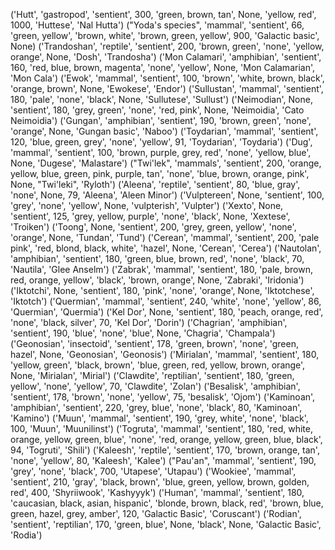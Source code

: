 ('Hutt', 'gastropod', 'sentient', 300, 'green, brown, tan', None, 'yellow, red', 1000, 'Huttese', 'Nal Hutta')
("Yoda's species", 'mammal', 'sentient', 66, 'green, yellow', 'brown, white', 'brown, green, yellow', 900, 'Galactic basic', None)
('Trandoshan', 'reptile', 'sentient', 200, 'brown, green', 'none', 'yellow, orange', None, 'Dosh', 'Trandosha')
('Mon Calamari', 'amphibian', 'sentient', 160, 'red, blue, brown, magenta', 'none', 'yellow', None, 'Mon Calamarian', 'Mon Cala')
('Ewok', 'mammal', 'sentient', 100, 'brown', 'white, brown, black', 'orange, brown', None, 'Ewokese', 'Endor')
('Sullustan', 'mammal', 'sentient', 180, 'pale', 'none', 'black', None, 'Sullutese', 'Sullust')
('Neimodian', None, 'sentient', 180, 'grey, green', 'none', 'red, pink', None, 'Neimoidia', 'Cato Neimoidia')
('Gungan', 'amphibian', 'sentient', 190, 'brown, green', 'none', 'orange', None, 'Gungan basic', 'Naboo')
('Toydarian', 'mammal', 'sentient', 120, 'blue, green, grey', 'none', 'yellow', 91, 'Toydarian', 'Toydaria')
('Dug', 'mammal', 'sentient', 100, 'brown, purple, grey, red', 'none', 'yellow, blue', None, 'Dugese', 'Malastare')
("Twi'lek", 'mammals', 'sentient', 200, 'orange, yellow, blue, green, pink, purple, tan', 'none', 'blue, brown, orange, pink', None, "Twi'leki", 'Ryloth')
('Aleena', 'reptile', 'sentient', 80, 'blue, gray', 'none', None, 79, 'Aleena', 'Aleen Minor')
('Vulptereen', None, 'sentient', 100, 'grey', 'none', 'yellow', None, 'vulpterish', 'Vulpter')
('Xexto', None, 'sentient', 125, 'grey, yellow, purple', 'none', 'black', None, 'Xextese', 'Troiken')
('Toong', None, 'sentient', 200, 'grey, green, yellow', 'none', 'orange', None, 'Tundan', 'Tund')
('Cerean', 'mammal', 'sentient', 200, 'pale pink', 'red, blond, black, white', 'hazel', None, 'Cerean', 'Cerea')
('Nautolan', 'amphibian', 'sentient', 180, 'green, blue, brown, red', 'none', 'black', 70, 'Nautila', 'Glee Anselm')
('Zabrak', 'mammal', 'sentient', 180, 'pale, brown, red, orange, yellow', 'black', 'brown, orange', None, 'Zabraki', 'Iridonia')
('Iktotchi', None, 'sentient', 180, 'pink', 'none', 'orange', None, 'Iktotchese', 'Iktotch')
('Quermian', 'mammal', 'sentient', 240, 'white', 'none', 'yellow', 86, 'Quermian', 'Quermia')
('Kel Dor', None, 'sentient', 180, 'peach, orange, red', 'none', 'black, silver', 70, 'Kel Dor', 'Dorin')
('Chagrian', 'amphibian', 'sentient', 190, 'blue', 'none', 'blue', None, 'Chagria', 'Champala')
('Geonosian', 'insectoid', 'sentient', 178, 'green, brown', 'none', 'green, hazel', None, 'Geonosian', 'Geonosis')
('Mirialan', 'mammal', 'sentient', 180, 'yellow, green', 'black, brown', 'blue, green, red, yellow, brown, orange', None, 'Mirialan', 'Mirial')
('Clawdite', 'reptilian', 'sentient', 180, 'green, yellow', 'none', 'yellow', 70, 'Clawdite', 'Zolan')
('Besalisk', 'amphibian', 'sentient', 178, 'brown', 'none', 'yellow', 75, 'besalisk', 'Ojom')
('Kaminoan', 'amphibian', 'sentient', 220, 'grey, blue', 'none', 'black', 80, 'Kaminoan', 'Kamino')
('Muun', 'mammal', 'sentient', 190, 'grey, white', 'none', 'black', 100, 'Muun', 'Muunilinst')
('Togruta', 'mammal', 'sentient', 180, 'red, white, orange, yellow, green, blue', 'none', 'red, orange, yellow, green, blue, black', 94, 'Togruti', 'Shili')
('Kaleesh', 'reptile', 'sentient', 170, 'brown, orange, tan', 'none', 'yellow', 80, 'Kaleesh', 'Kalee')
("Pau'an", 'mammal', 'sentient', 190, 'grey', 'none', 'black', 700, 'Utapese', 'Utapau')
('Wookiee', 'mammal', 'sentient', 210, 'gray', 'black, brown', 'blue, green, yellow, brown, golden, red', 400, 'Shyriiwook', 'Kashyyyk')
('Human', 'mammal', 'sentient', 180, 'caucasian, black, asian, hispanic', 'blonde, brown, black, red', 'brown, blue, green, hazel, grey, amber', 120, 'Galactic Basic', 'Coruscant')
('Rodian', 'sentient', 'reptilian', 170, 'green, blue', None, 'black', None, 'Galactic Basic', 'Rodia')
